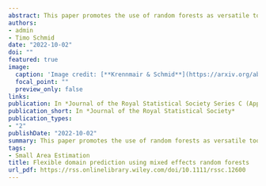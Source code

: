 ```yaml
---
abstract: This paper promotes the use of random forests as versatile tools for estimating spatially disaggregated indicators in the presence of small area-specific sample sizes. Small area estimators are predominantly conceptualized within the regression-setting and rely on linear mixed models to account for the hierarchical structure of the survey data. In contrast, machine learning methods offer non-linear and non-parametric alternatives, combining excellent predictive performance and a reduced risk of model-misspecification. Mixed effects random forests combine advantages of regression forests with the ability to model hierarchical dependencies. This paper provides a coherent framework based on mixed effects random forests for estimating small area averages and proposes a non-parametric bootstrap estimator for assessing the uncertainty of the estimates. We illustrate advantages of our proposed methodology using Mexican income-data from the state Nuevo León. Finally, the methodology is evaluated in model-based and design-based simulations comparing the proposed methodology to traditional regression-based approaches for estimating small area averages.
authors:
- admin
- Timo Schmid
date: "2022-10-02"
doi: ""
featured: true
image:
  caption: 'Image credit: [**Krennmair & Schmid**](https://arxiv.org/abs/2201.10933)'
  focal_point: ""
  preview_only: false
links:
publication: In *Journal of the Royal Statistical Society Series C (Applied Statistics)*
publication_short: In *Journal of the Royal Statistical Society*
publication_types:
- "2"
publishDate: "2022-10-02"
summary: This paper promotes the use of random forests as versatile tools for estimating spatially disaggregated indicators in the presence of small area-specific sample sizes.
tags:
- Small Area Estimation
title: Flexible domain prediction using mixed effects random forests
url_pdf: https://rss.onlinelibrary.wiley.com/doi/10.1111/rssc.12600
---
```

